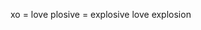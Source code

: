 xo = love plosive = explosive
love explosion

<!---
xoplsve/xoplsve is a ✨ special ✨ repository because its `README.md` (this file) appears on your GitHub profile.
You can click the Preview link to take a look at your changes.
--->
